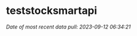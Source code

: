 
<!-- README.md is generated from README.Rmd. Please edit that file -->

# teststocksmartapi

*Date of most recent data pull: 2023-09-12 06:34:21*
